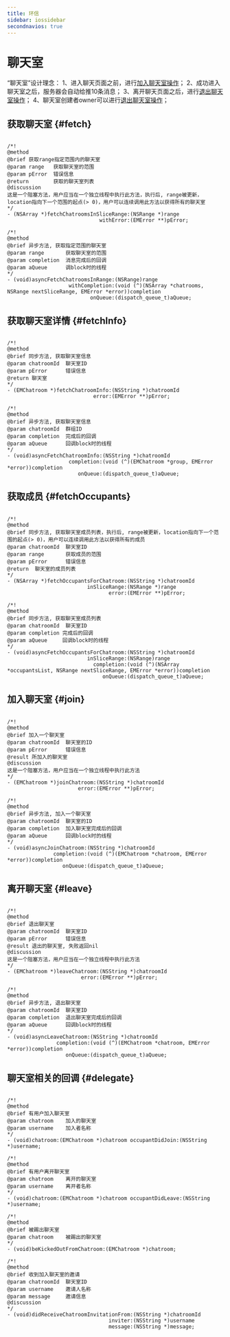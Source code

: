 ```yaml
---
title: 环信
sidebar: iossidebar
secondnavios: true
---
```


# 聊天室 

“聊天室”设计理念：
1、进入聊天页面之前，进行[加入聊天室操作](http://www.easemob.com/docs/ios/IOSSDKChatRoom/#join)；
2、成功进入聊天室之后，服务器会自动给推10条消息；
3、离开聊天页面之后，进行[退出聊天室操作](http://www.easemob.com/docs/ios/IOSSDKChatRoom/#leave)；
4、聊天室创建者owner可以进行[退出聊天室操作](http://www.easemob.com/docs/ios/IOSSDKChatRoom/#leave)；


## 获取聊天室 {#fetch}

<pre class="hll"><code class="language-java">
/*!
@method
@brief 获取range指定范围内的聊天室
@param range   获取聊天室的范围
@param pError  错误信息
@return        获取的聊天室列表
@discussion
这是一个阻塞方法，用户应当在一个独立线程中执行此方法，执行后, range被更新，location指向下一个范围的起点(> 0)，用户可以连续调用此方法以获得所有的聊天室
*/
- (NSArray *)fetchChatroomsInSliceRange:(NSRange *)range 
                              withError:(EMError **)pError;

/*!
@method
@brief 异步方法, 获取指定范围的聊天室
@param range       获取聊天室的范围
@param completion  消息完成后的回调
@param aQueue      调block时的线程
*/
- (void)asyncFetchChatroomsInRange:(NSRange)range 
                    withCompletion:(void (^)(NSArray *chatrooms, NSRange nextSliceRange, EMError *error))completion
                           onQueue:(dispatch_queue_t)aQueue;
</code></pre>

## 获取聊天室详情  {#fetchInfo}

<pre class="hll"><code class="language-java">
/*!
@method
@brief 同步方法, 获取聊天室信息
@param chatroomId  聊天室ID
@param pError      错误信息
@return 聊天室
*/
- (EMChatroom *)fetchChatroomInfo:(NSString *)chatroomId 
                            error:(EMError **)pError;

/*!
@method
@brief 异步方法, 获取聊天室信息
@param chatroomId  群组ID
@param completion  完成后的回调
@param aQueue      回调block时的线程
*/
- (void)asyncFetchChatroomInfo:(NSString *)chatroomId
                    completion:(void (^)(EMChatroom *group, EMError *error))completion
                       onQueue:(dispatch_queue_t)aQueue;
</code></pre>

## 获取成员 {#fetchOccupants}

<pre class="hll"><code class="language-java">
/*!
@method
@brief 同步方法, 获取聊天室成员列表，执行后, range被更新，location指向下一个范围的起点(> 0)，用户可以连续调用此方法以获得所有的成员
@param chatroomId  聊天室ID
@param range       获取成员的范围
@param pError      错误信息
@return  聊天室的成员列表
*/
- (NSArray *)fetchOccupantsForChatroom:(NSString *)chatroomId 
                          inSliceRange:(NSRange *)range 
                                 error:(EMError **)pError;

/*!
@method
@brief 同步方法, 获取聊天室成员列表
@param chatroomId  聊天室ID
@param completion 完成后的回调
@param aQueue     回调block时的线程
*/
- (void)asyncFetchOccupantsForChatroom:(NSString *)chatroomId
                          inSliceRange:(NSRange)range
                            completion:(void (^)(NSArray *occupantsList, NSRange nextSliceRange, EMError *error))completion
                               onQueue:(dispatch_queue_t)aQueue;
</code></pre>

## 加入聊天室 {#join}

<pre class="hll"><code class="language-java">
/*!
@method
@brief 加入一个聊天室
@param chatroomId  聊天室的ID
@param pError      错误信息
@result 所加入的聊天室
@discussion
这是一个阻塞方法，用户应当在一个独立线程中执行此方法
*/
- (EMChatroom *)joinChatroom:(NSString *)chatroomId
                       error:(EMError **)pError;

/*!
@method
@brief 异步方法, 加入一个聊天室
@param chatroomId  聊天室的ID
@param completion  加入聊天室完成后的回调
@param aQueue      回调block时的线程
*/
- (void)asyncJoinChatroom:(NSString *)chatroomId
               completion:(void (^)(EMChatroom *chatroom, EMError *error))completion
                  onQueue:(dispatch_queue_t)aQueue;
</code></pre>

## 离开聊天室 {#leave}

<pre class="hll"><code class="language-java">
/*!
@method
@brief 退出聊天室
@param chatroomId  聊天室ID
@param pError      错误信息
@result 退出的聊天室, 失败返回nil
@discussion
这是一个阻塞方法，用户应当在一个独立线程中执行此方法
*/
- (EMChatroom *)leaveChatroom:(NSString *)chatroomId
                        error:(EMError **)pError;

/*!
@method
@brief 异步方法, 退出聊天室
@param chatroomId  聊天室ID
@param completion  退出聊天室完成后的回调
@param aQueue      回调block时的线程
*/
- (void)asyncLeaveChatroom:(NSString *)chatroomId
                completion:(void (^)(EMChatroom *chatroom, EMError *error))completion
                   onQueue:(dispatch_queue_t)aQueue;
</code></pre>

## 聊天室相关的回调 {#delegate}

<pre class="hll"><code class="language-java">
/*!
@method
@brief 有用户加入聊天室
@param chatroom    加入的聊天室
@param username    加入者名称
*/
- (void)chatroom:(EMChatroom *)chatroom occupantDidJoin:(NSString *)username;

/*!
@method
@brief 有用户离开聊天室
@param chatroom    离开的聊天室
@param username    离开者名称
*/
- (void)chatroom:(EMChatroom *)chatroom occupantDidLeave:(NSString *)username;

/*!
@method
@brief 被踢出聊天室
@param chatroom    被踢出的聊天室
*/
- (void)beKickedOutFromChatroom:(EMChatroom *)chatroom;

/*!
@method
@brief 收到加入聊天室的邀请
@param chatroomId  聊天室ID
@param username    邀请人名称
@param message     邀请信息
@discussion
*/
- (void)didReceiveChatroomInvitationFrom:(NSString *)chatroomId
                                 inviter:(NSString *)username
                                 message:(NSString *)message;
</code></pre>